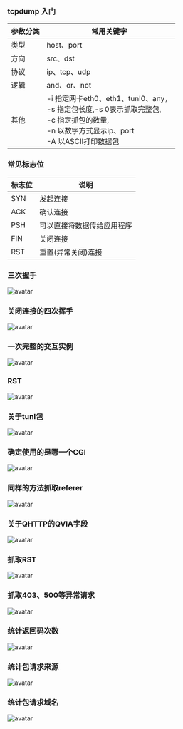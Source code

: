 ### tcpdump 入门
|  参数分类  | 常用关键字  |
|  ----  | ----  |
| 类型  | host、port |
| 方向  | src、dst |
| 协议  | ip、tcp、udp |
| 逻辑  | and、or、not |
| 其他  | -i 指定网卡eth0、eth1、tunl0、any，<br> -s 指定包长度,-s 0表示抓取完整包,<br> -c 指定抓包的数量, <br> -n 以数字方式显示ip、port <br> -A 以ASCII打印数据包 |

### 常见标志位
|  标志位  | 说明  |
|  ----  | ----  |
| SYN  | 发起连接 |
| ACK  | 确认连接 |
| PSH  | 可以直接将数据传给应用程序 |
| FIN  | 关闭连接 |
| RST  | 重置(异常关闭)连接 |

### 三次握手
![avatar](imgs/tcpshark.png)

### 关闭连接的四次挥手
![avatar](imgs/tcpendshark.png)

### 一次完整的交互实例
![avatar](imgs/iexample.png)

### RST
![avatar](imgs/rst.png)

### 关于tunl包
![avatar](imgs/tunl.png)

### 确定使用的是哪一个CGI
![avatar](imgs/witch.png)

### 同样的方法抓取referer
![avatar](imgs/referer.png)

### 关于QHTTP的QVIA字段
![avatar](imgs/qvia.png)

### 抓取RST
![avatar](imgs/rst_with.png)

### 抓取403、500等异常请求
![avatar](imgs/with_http_status.png)

### 统计返回码次数
![avatar](imgs/stat_code.png)

### 统计包请求来源
![avatar](imgs/package_from.png)


### 统计包请求域名
![avatar](imgs/stat_domain.png)